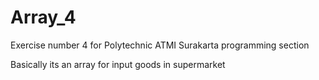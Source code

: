 # Array_4
Exercise number 4 for Polytechnic ATMI Surakarta programming section

Basically its an array for input goods in supermarket
